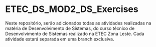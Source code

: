# ETEC_DS_MOD2_DS_Exercises
Neste repositório, serão adicionados todas as atividades realizadas na matéria de Desenvolvimento de Sistemas, do curso técnico de Desenvolvimento de Sistemas realizado na ETEC Zona Leste. 
Cada atividade estará separada em uma branch exclusiva.
